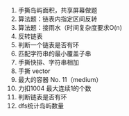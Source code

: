 1. 手撕岛屿面积，共享屏幕做题
2. 算法题：链表内指定区间反转
3. 算法题：接雨水（时间复杂度要求O(n)
4. 反转链表
5. 判断一个链表是否有环  
6. 匹配字符串的最小覆盖子串
7. 手撕快排、字符串相加
8. 手撕 vector
9. 最大的容器 No. 11（medium）
10. 力扣1004 最大连续1的个数
11. 判断链表是否有环
12. dfs统计岛屿数量